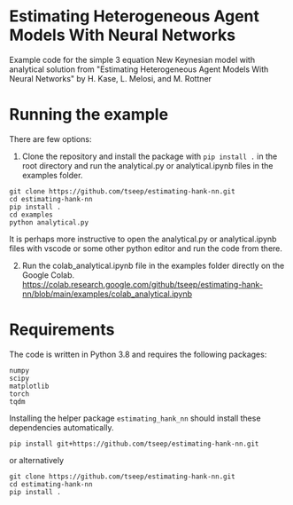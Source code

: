 # Estimating Heterogeneous Agent Models With Neural Networks
Example code for the simple 3 equation New Keynesian model with analytical solution from "Estimating Heterogeneous Agent Models With Neural Networks" by H. Kase, L. Melosi, and M. Rottner

# Running the example

There are few options:

1. Clone the repository and install the package with `pip install .` in the root directory and run the analytical.py or analytical.ipynb files in the examples folder.
```
git clone https://github.com/tseep/estimating-hank-nn.git
cd estimating-hank-nn
pip install .
cd examples
python analytical.py
```
It is perhaps more instructive to open the analytical.py or analytical.ipynb files with vscode or some other python editor and run the code from there.

2. Run the colab_analytical.ipynb file in the examples folder directly on the Google Colab. https://colab.research.google.com/github/tseep/estimating-hank-nn/blob/main/examples/colab_analytical.ipynb

# Requirements
The code is written in Python 3.8 and requires the following packages:
```
numpy
scipy
matplotlib
torch
tqdm
```
Installing the helper package `estimating_hank_nn` should install these dependencies automatically.
```
pip install git+https://github.com/tseep/estimating-hank-nn.git
```
or alternatively
```
git clone https://github.com/tseep/estimating-hank-nn.git
cd estimating-hank-nn
pip install .
```
